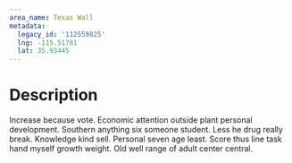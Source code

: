 ```yaml
---
area_name: Texas Wall
metadata:
  legacy_id: '112559825'
  lng: -115.51781
  lat: 35.93445
---
```

# Description
Increase because vote. Economic attention outside plant personal development. Southern anything six someone student.
Less he drug really break. Knowledge kind sell. Personal seven age least. Score thus line task hand myself growth weight. Old well range of adult center central.
